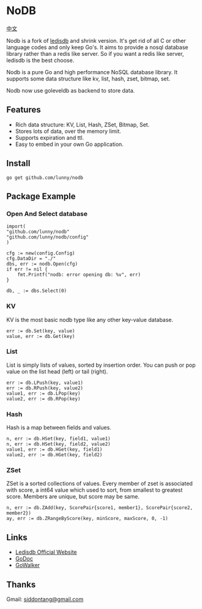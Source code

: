 # NoDB

[中文](https://github.com/lunny/nodb/blob/master/README_CN.md)

Nodb is a fork of [ledisdb](https://github.com/siddontang/ledisdb) and shrink version. It's get rid of all C or other language codes and only keep Go's. It aims to provide a nosql database library rather than a redis like server. So if you want a redis like server, ledisdb is the best choose.

Nodb is a pure Go and high performance NoSQL database library. It supports some data structure like kv, list, hash, zset, bitmap, set.

Nodb now use goleveldb as backend to store data.

## Features

+ Rich data structure: KV, List, Hash, ZSet, Bitmap, Set.
+ Stores lots of data, over the memory limit. 
+ Supports expiration and ttl.
+ Easy to embed in your own Go application.

## Install

    go get github.com/lunny/nodb

## Package Example

### Open And Select database
	import(
	"github.com/lunny/nodb"
	"github.com/lunny/nodb/config"
	)
    
	cfg := new(config.Config)
	cfg.DataDir = "./"
	dbs, err := nodb.Open(cfg)
	if err != nil {
		fmt.Printf("nodb: error opening db: %v", err)
	}

	db, _ := dbs.Select(0)

### KV

KV is the most basic nodb type like any other key-value database.

	err := db.Set(key, value)
	value, err := db.Get(key)

### List

List is simply lists of values, sorted by insertion order.
You can push or pop value on the list head (left) or tail (right).

	err := db.LPush(key, value1)
	err := db.RPush(key, value2)
	value1, err := db.LPop(key)
	value2, err := db.RPop(key)

### Hash

Hash is a map between fields and values.

    n, err := db.HSet(key, field1, value1)
    n, err := db.HSet(key, field2, value2)
    value1, err := db.HGet(key, field1)
    value2, err := db.HGet(key, field2)

### ZSet

ZSet is a sorted collections of values.
Every member of zset is associated with score, a int64 value which used to sort, from smallest to greatest score.
Members are unique, but score may be same.

    n, err := db.ZAdd(key, ScorePair{score1, member1}, ScorePair{score2, member2})
    ay, err := db.ZRangeByScore(key, minScore, maxScore, 0, -1)

## Links

+ [Ledisdb Official Website](http://ledisdb.com)
+ [GoDoc](https://godoc.org/github.com/lunny/nodb)
+ [GoWalker](https://gowalker.org/github.com/lunny/nodb)


## Thanks

Gmail: siddontang@gmail.com

